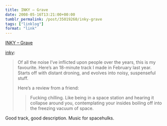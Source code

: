 ```yaml
---
title: INKY – Grave
date: 2008-05-16T13:21:00+00:00
tumblr_permalink: /post/35019260/inky-grave
tags: ["linklog"]
format: "link"
---
```


[INKY – Grave][1]

<a href="http://found.boxofjunk.ws/post/34963754">inky</a>:

> Of all the noise I’ve inflicted upon people over the years, this is my favourite. Here’s an 18-minute track I made in February last year. Starts off with distant droning, and evolves into noisy, suspenseful stuff.
>
> Here’s a review from a friend:
>
> > Fucking chilling. Like being in a space station and hearing it collapse around you, contemplating your insides boiling off into the freezing vacuum of space.

Good track, good description. Music for spacehulks.

[1]: http://www.last.fm/music/Inky/Grave
